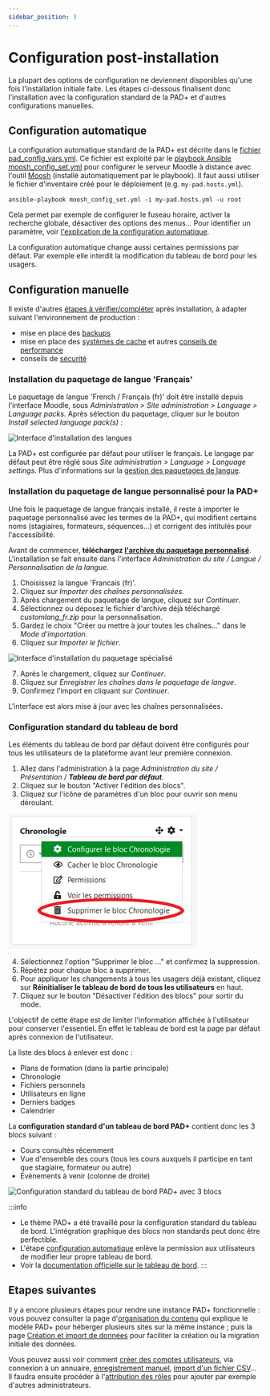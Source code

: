 ```yaml
---
sidebar_position: 3
---
```

# Configuration post-installation

La plupart des options de configuration ne deviennent disponibles qu'une fois l'installation initiale faite. Les étapes ci-dessous finalisent donc l'installation avec la configuration standard de la PAD+ et d'autres configurations manuelles.

## Configuration automatique

La configuration automatique standard de la PAD+ est décrite dans le [fichier pad_config_vars.yml](https://github.com/e-PSHAD/pad-infra/blob/main/ansible-playbooks/vars/pad_config_vars.yml). Ce fichier est exploité par le [playbook Ansible moosh_config_set.yml](https://github.com/e-PSHAD/pad-infra/blob/main/ansible-playbooks/moosh_config_set.yml) pour configurer le serveur Moodle à distance avec l'outil [Moosh](https://moosh-online.com/) (installé automatiquement par le playbook). Il faut aussi utiliser le fichier d'inventaire créé pour le déploiement (e.g. `my-pad.hosts.yml`).

```
ansible-playbook moosh_config_set.yml -i my-pad.hosts.yml -u root
```

Cela permet par exemple de configurer le fuseau horaire, activer la recherche globale, désactiver des options des menus... Pour identifier un paramètre, voir [l'explication de la configuration automatique](https://github.com/e-PSHAD/pad-infra/blob/main/moosh-config.md).

La configuration automatique change aussi certaines permissions par défaut. Par exemple elle interdit la modification du tableau de bord pour les usagers.

## Configuration manuelle

Il existe d'autres [étapes à vérifier/compléter](https://docs.moodle.org/311/en/Installing_Moodle#Final_configuration) après installation, à adapter suivant l'environnement de production :

- mise en place des [backups](https://docs.moodle.org/311/en/Site_backup)
- mise en place des [systèmes de cache](https://docs.moodle.org/311/en/Caching) et autres [conseils de performance](https://docs.moodle.org/311/en/Performance)
- conseils de [sécurité](https://docs.moodle.org/311/en/Security)

### Installation du paquetage de langue 'Français'

Le paquetage de langue 'French / Français (fr)' doit être installé depuis l'interface Moodle, sous *Administration > Site administration > Language > Language packs*. Après sélection du paquetage, cliquer sur le bouton *Install selected language pack(s)* :

![Interface d'installation des langues](/img/installation/language_pack_install.png)

La PAD+ est configurée par défaut pour utiliser le français. Le langage par défaut peut être réglé sous *Site administration > Language > Language settings*. Plus d'informations sur la [gestion des paquetages de langue](https://docs.moodle.org/3x/fr/Paquetages_de_langue).

### Installation du paquetage de langue personnalisé pour la PAD+

Une fois le paquetage de langue français installé, il reste à importer le paquetage personnalisé avec les termes de la PAD+, qui modifient certains noms (stagiaires, formateurs, séquences...) et corrigent des intitulés pour l'accessibilité.

Avant de commencer, **téléchargez [l'archive du paquetage personnalisé](https://github.com/e-PSHAD/pad-infra/raw/main/lang/customlang_fr.zip)**. L'installation se fait ensuite dans l'interface *Administration du site / Langue / Personnalisation de la langue*.

1. Choisissez la langue 'Francais (fr)'.
1. Cliquez sur *Importer des chaînes personnalisées*.
1. Après chargement du paquetage de langue, cliquez sur *Continuer*.
1. Sélectionnez ou déposez le fichier d'archive déjà téléchargé *customlang_fr.zip* pour la personnalisation.
1. Gardez le choix "Créer ou mettre à jour toutes les chaînes..." dans le *Mode d'importation*.
1. Cliquez sur *Importer le fichier*.

![Interface d'installation du paquetage spécialisé](/img/installation/custom_language_pack_install.png)

7. Après le chargement, cliquez sur *Continuer*.
1. Cliquez sur *Enregistrer les chaînes dans le paquetage de langue*.
1. Confirmez l'import en cliquant sur *Continuer*.

L'interface est alors mise à jour avec les chaînes personnalisées.

### Configuration standard du tableau de bord

Les éléments du tableau de bord par défaut doivent être configurés pour tous les utilisateurs de la plateforme avant leur première connexion.

1. Allez dans l'administration à la page *Administration du site / Présentation / **Tableau de bord par défaut**.*
1. Cliquez sur le bouton "Activer l'édition des blocs".
1. Cliquez sur l'icône de paramètres d'un bloc pour ouvrir son menu déroulant.

![Option de suppression dans le menu de paramètre d'un bloc](/img/installation/dashboard-deleteblock.png)

4. Sélectionnez l'option "Supprimer le bloc ..." et confirmez la suppression.
5. Répétez pour chaque bloc à supprimer.
6. Pour appliquer les changements à tous les usagers déjà existant, cliquez sur **Réinitialiser le tableau de bord de tous les utilisateurs** en haut.
7. Cliquez sur le bouton "Désactiver l'édition des blocs" pour sortir du mode.

L'objectif de cette étape est de limiter l'information affichée à l'utilisateur pour conserver l'essentiel. En effet le tableau de bord est la page par défaut après connexion de l'utilisateur.

La liste des blocs à enlever est donc :

- Plans de formation (dans la partie principale)
- Chronologie
- Fichiers personnels
- Utilisateurs en ligne
- Derniers badges
- Calendrier

La **configuration standard d'un tableau de bord PAD+** contient donc les 3 blocs suivant :

- Cours consultés récemment
- Vue d'ensemble des cours (tous les cours auxquels il participe en tant que stagiaire, formateur ou autre)
- Événements à venir (colonne de droite)

![Configuration standard du tableau de bord PAD+ avec 3 blocs](/img/installation/dashboard-pad-default.png)

:::info
- Le thème PAD+ a été travaillé pour la configuration standard du tableau de bord. L'intégration graphique des blocs non standards peut donc être perfectible.
- L'étape [configuration automatique](#configuration-automatique) enlève la permission aux utilisateurs de modifier leur propre tableau de bord.
- Voir la [documentation officielle sur le  tableau de bord](https://docs.moodle.org/3x/fr/Tableau_de_bord).
:::

## Etapes suivantes

Il y a encore plusieurs étapes pour rendre une instance PAD+ fonctionnelle : vous pouvez consulter la page d'[organisation du contenu](/organisation/contenu) qui explique le modèle PAD+ pour héberger plusieurs sites sur la même instance ; puis la page [Création et import de données](/organisation/donnees) pour faciliter la création ou la migration initiale des données.

Vous pouvez aussi voir comment [créer des comptes utilisateurs](https://docs.moodle.org/311/en/Authentication), via connexion à un annuaire, [enregistrement manuel](https://docs.moodle.org/3x/fr/Cr%C3%A9ation_manuelle_de_comptes), [import d'un fichier CSV](https://docs.moodle.org/3x/fr/Importer_des_utilisateurs)... Il faudra ensuite procéder à l'[attribution des rôles](organisation/roles) pour ajouter par exemple d'autres administrateurs.
